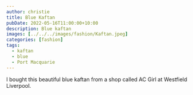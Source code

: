 ```yaml
---
author: christie
title: Blue Kaftan
pubDate: 2022-05-16T11:00:00+10:00
description: Blue kaftan
images: [../../../images/fashion/Kaftan.jpeg]
categories: [fashion]
tags:
  - kaftan
  - blue
  - Port Macquarie
---
```


I bought this beautiful blue kaftan from a shop called AC Girl at Westfield
Liverpool.
